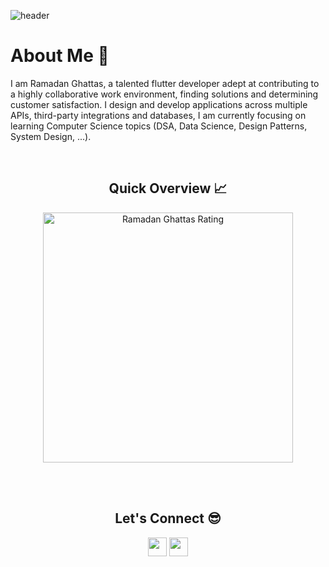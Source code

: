 ![header](https://1.bp.blogspot.com/-7A4WynwLsMw/XbBpCXG8fHI/AAAAAAAAMt4/uOa1bpLskYgrwGbllhSu2SDj_Mig8SXJQCLcBGAsYHQ/s1600/2000_600px.gif)

<h1>About Me 📌</h1>

I am Ramadan Ghattas, a talented flutter developer adept at contributing to a highly collaborative work environment, finding solutions and determining customer satisfaction. I design and develop applications across multiple APIs, third-party integrations and databases, I am currently focusing on learning Computer Science topics (DSA, Data Science, Design Patterns, System Design, ...).

<br />

<h2 align="center">Quick Overview 📈</h2>

<p align = "center">
  <img src = "https://github-readme-streak-stats.herokuapp.com?user=Mohammed-Hamada&count_private=true&theme=dracula&hide_border=true" alt = "Ramadan Ghattas Rating" width = 400 >
</p>



<br /><br />
<h2 align="center">Let's Connect 😎</h2>
<p align="center">
  <a href = "mailto:ramadanabojood@gmail.com"><img src = "https://img.shields.io/badge/Gmail-D14836?style=for-the-badge&logo=gmail&logoColor=white" height = 30></a>
  <a href = "https://www.linkedin.com/in/ramadan-ghattas-72090a269/"><img src = "https://img.shields.io/badge/LinkedIn-0077B5?style=for-the-badge&logo=linkedin&logoColor=white"     height = 30></a>
</p>


<!-- ![footer](https://capsule-render.vercel.app/api?type=waving&color=gradient&height=150&section=footer) -->
